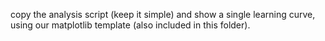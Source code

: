 
copy the analysis script (keep it simple) and show a single learning
curve, using our matplotlib template (also included in this folder).
